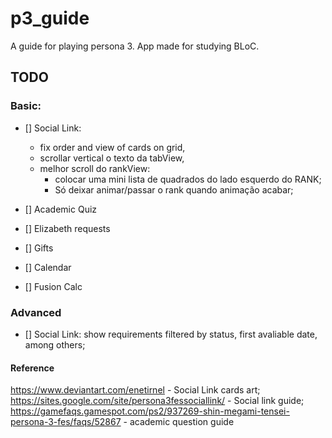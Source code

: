 # p3_guide

A guide for playing persona 3. App made for studying BLoC.

## TODO

### Basic: 

- [] Social Link: 
    + fix order and view of cards on grid,
    - scrollar vertical o texto da tabView,
    - melhor scroll do rankView:
        + colocar uma mini lista de quadrados do lado esquerdo do RANK;
        - Só deixar animar/passar o rank quando animação acabar;
        
- [] Academic Quiz

- [] Elizabeth requests
- [] Gifts
- [] Calendar
- [] Fusion Calc

### Advanced

- [] Social Link: show requirements filtered by status, first avaliable date, among others;

#### Reference

https://www.deviantart.com/enetirnel 
    - Social Link cards art;
https://sites.google.com/site/persona3fessociallink/ 
    - Social link guide;
https://gamefaqs.gamespot.com/ps2/937269-shin-megami-tensei-persona-3-fes/faqs/52867 
    - academic question guide
